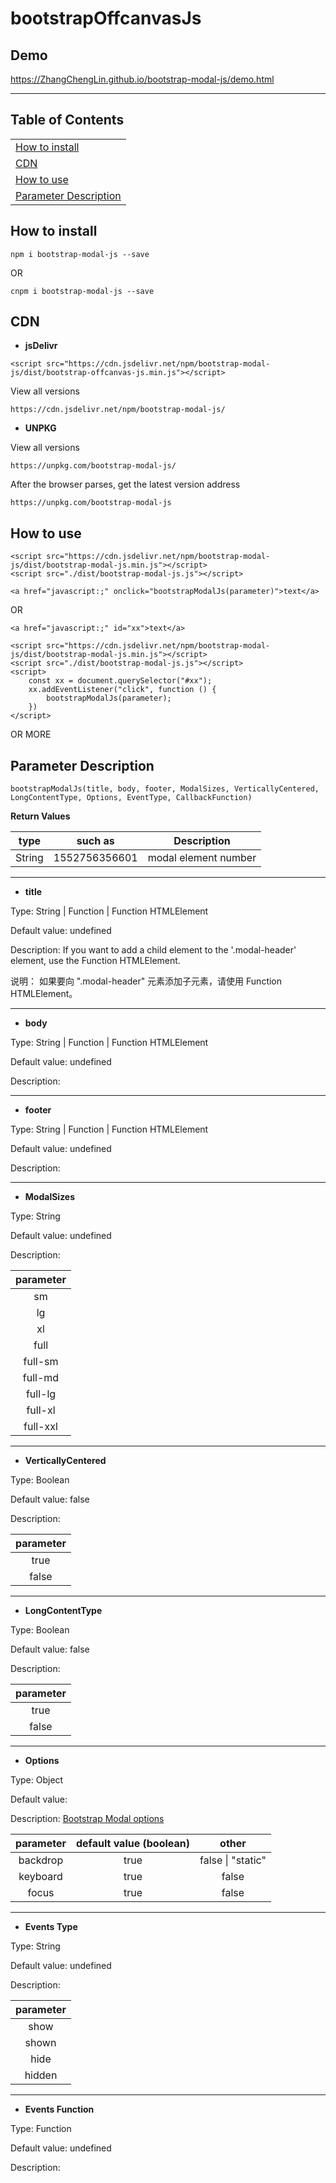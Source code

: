 
# bootstrapOffcanvasJs

## Demo

<a href="https://ZhangChengLin.github.io/bootstrap-modal-js/demo-offcanvas.html" target="_blank" title="bootstrap-modal-js DEMO">https://ZhangChengLin.github.io/bootstrap-modal-js/demo.html </a>

---

## Table of Contents

|                                                 |
|:------------------------------------------------|
| [How to install](#how-to-install)               |
| [CDN](#cdn)                                     |
| [How to use](#how-to-use)                       |
| [Parameter Description](#parameter-description) |



## How to install

```
npm i bootstrap-modal-js --save
```

OR

```
cnpm i bootstrap-modal-js --save
```


## CDN

- **jsDelivr**

```
<script src="https://cdn.jsdelivr.net/npm/bootstrap-modal-js/dist/bootstrap-offcanvas-js.min.js"></script>
```

View all versions

```
https://cdn.jsdelivr.net/npm/bootstrap-modal-js/
```


- **UNPKG**

View all versions

```
https://unpkg.com/bootstrap-modal-js/
```

After the browser parses, get the latest version address

```
https://unpkg.com/bootstrap-modal-js
```


## How to use

```
<script src="https://cdn.jsdelivr.net/npm/bootstrap-modal-js/dist/bootstrap-modal-js.min.js"></script>
<script src="./dist/bootstrap-modal-js.js"></script>

<a href="javascript:;" onclick="bootstrapModalJs(parameter)">text</a>
```

OR

```
<a href="javascript:;" id="xx">text</a>

<script src="https://cdn.jsdelivr.net/npm/bootstrap-modal-js/dist/bootstrap-modal-js.min.js"></script>
<script src="./dist/bootstrap-modal-js.js"></script>
<script>
    const xx = document.querySelector("#xx");
    xx.addEventListener("click", function () {
        bootstrapModalJs(parameter);
    })
</script>
```
OR MORE


## Parameter Description

```
bootstrapModalJs(title, body, footer, ModalSizes, VerticallyCentered, LongContentType, Options, EventType, CallbackFunction)
```

**Return Values**

|  type  |    such as    |     Description      |
|:------:|:-------------:|:--------------------:|
| String | 1552756356601 | modal element number |

---

- **title**

Type: String \| Function \| Function HTMLElement

Default value: undefined

Description: If you want to add a child element to the '.modal-header' element, use the Function HTMLElement.

说明： 如果要向 ".modal-header" 元素添加子元素，请使用 Function HTMLElement。

---
- **body**

Type: String \| Function \| Function HTMLElement

Default value: undefined

Description:

---
- **footer**

Type: String \| Function \| Function HTMLElement

Default value: undefined

Description:

---
- **ModalSizes**

Type: String

Default value: undefined

Description:

| parameter |
|:---------:|
|    sm     |
|    lg     |
|    xl     |
|   full    |
|  full-sm  |
|  full-md  |
|  full-lg  |
|  full-xl  |
| full-xxl  |

---
- **VerticallyCentered**

Type: Boolean

Default value: false

Description:

| parameter |
|:---------:|
|   true    |
|   false   |

---
- **LongContentType**

Type: Boolean

Default value: false

Description:

| parameter |
|:---------:|
|   true    |
|   false   |

---
- **Options**

Type: Object

Default value:

Description: <a href="https://getbootstrap.com/docs/4.3/components/modal/#options" target="_blank">Bootstrap Modal options</a>

| parameter | default value (boolean) |         other         |
|:---------:|:-----------------------:|:---------------------:|
| backdrop  |          true           | false &#124; "static" |
| keyboard  |          true           |         false         |
|   focus   |          true           |         false         |

---
- **Events Type**

Type: String

Default value: undefined

Description:

| parameter |
|:---------:|
|   show    |
|   shown   |
|   hide    |
|  hidden   |

---

- **Events Function**

Type: Function

Default value: undefined

Description:

